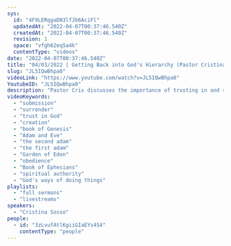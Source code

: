 ```yaml
---
sys:
  id: "4F9LERqgaDN3lfJb6AciFl"
  updatedAt: "2022-04-07T00:37:46.540Z"
  createdAt: "2022-04-07T00:37:46.540Z"
  revision: 1
  space: "vfgh62eq5a4k"
  contentType: "videos"
date: "2022-04-07T00:37:46.540Z"
title: "04/03/2022 | Getting Back into God's Hierarchy (Pastor Cristina Sosso)"
slug: "JL5IQwBhpa0"
videoLink: "https://www.youtube.com/watch?v=JL5IQwBhpa0"
YoutubeID: "JL5IQwBhpa0"
description: "Pastor Cris discusses the importance of trusting in and relying on God. When we make our own descisions and our own choices we declare independence from God. You are saying that you don't need Him. We need to rely on God in every area. During the creation story God create mankind in His image male and female and He gave them dominion over the earth and all the plants and animals. When Adam and Even sinned Adam blamed God and the woman and then He put her under Him by giving her a name. These things are all a part of the fall, but Jesus Christ is the second Adam has restored us back into way things were at the Garden of Eden. That means we are being restored back to a position where we walk along side God and have all the authority and power in heaven and on earth. This sermon was delivered by Pastor Cristina Sosso at Freedom Fellowship Church International on April 3, 2022."
videoKeywords:
  - "submission"
  - "surrender"
  - "trust in God"
  - "creation"
  - "book of Genesis"
  - "Adam and Eve"
  - "the second adam"
  - "the first adam"
  - "Garden of Eden"
  - "obedience"
  - "Book of Ephesians"
  - "spiritual authority"
  - "God's ways of doing things"
playlists:
  - "full sermons"
  - "livestreams"
speakers:
  - "Cristina Sosso"
people:
  - id: "3zLvufAtlKgiiGIaEYs4S4"
    contentType: "people"
---
```

